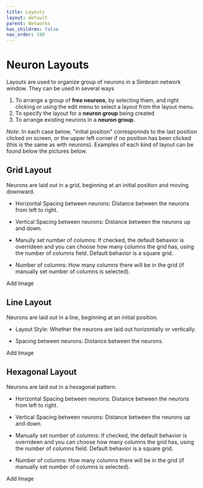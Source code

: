 ```yaml
---
title: Layouts
layout: default
parent: Networks
has_children: false
nav_order: 190
---
```


# Neuron Layouts

Layouts are used to organize group of neurons in a Simbrain network window. They can be used in several ways

1. To arrange a group of **free neurons**, by selecting them, and right clicking or using the edit menu to select a layout from the layout menu.
2. To specify the layout for a **neuron group** being created
3. To arrange existing neurons in a **neuron group**.

*Note*: In each case below, "initial position" corresponnds to the last position clicked on screen, or the upper left corner if no position has been clicked (this is the same as with neurons). Examples of each kind of layout can be found below the pictures below.

## Grid Layout

Neurons are laid out in a grid, beginning at an initial position and moving downward.

- Horizontal Spacing between neurons: Distance between the neurons from left to right.

- Vertical Spacing between neurons: Distance between the neurons up and down.

- Manully set number of columns: If checked, the default behavior is overrideen and you can choose how many columns the grid has, using the number of columns field.  Default behavior is a square grid.

- Number of columns: How many columns there will be in the grid (if manually set number of columns is selected).

<!-- TODO --> Add Image

## Line Layout

Neurons are laid out in a line, beginning at an initial position.

- Layout Style: Whether the neurons are laid out horizontally or vertically.

- Spacing between neurons: Distance between the neurons.

<!-- TODO --> Add Image

## Hexagonal Layout

Neurons are laid out in a hexagonal pattern.

- Horizontal Spacing between neurons: Distance between the neurons from left to right.

- Vertical Spacing between neurons: Distance between the neurons up and down.

- Manually set number of columns: If checked, the default behavior is overrideen and you can choose how many columns the grid has, using the number of columns field.  Default behavior is a square grid.

- Number of columns: How many columns there will be in the grid (if manually set number of columns is selected).

<!-- TODO --> Add Image
